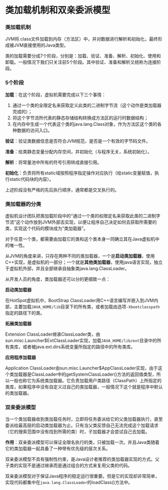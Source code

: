 # 类加载机制和双亲委派模型

### 类加载机制

JVM将.class文件加载到内存（方法区）中，并对数据进行解析和初始化，最终形成被JVM直接使用的Java类型。

类的加载需要分成7个阶段，分别是：加载、验证、准备、解析、初始化、使用和卸载。一般情况下我们只关注前5个阶段。其中验证、准备和解析又统称为连接阶段。

### 5个阶段

**加载**：在这个阶段，虚拟机需要完成以下三个事情：

1. 通过一个类的全限定名来获取定义此类的二进制字节流（这个动作是类加载器完成的）；
2. 将这个字节流所代表的静态存储结构转换成方法区的运行时数据结构；
3. 在内存中生成一个代表这个类的java.lang.Class对象，作为方法区这个类的各种数据的访问入口。

**验证**：验证类数据信息是否符合JVM规范，是否是一个有效的字节码文件。

**准备**：给类静态变量分配内存空间，并初始化（与程序无关，系统初始化）。

**解析**：将常量池中所有的符号引用转成直接引用。

**初始化**：负责将所有static域按照程序指定操作对应执行（给static变量赋值，执行static代码块的内容）。

上述阶段没有严格的先后执行顺序，通常都是交叉执行的。

### 类加载器的分类

虚拟机设计团队把类加载阶段中的“通过一个类的权限定名来获取此类的二进制字节流”这个动作放到JVM外部去实现，以便让程序自己决定如何去获取所需要的类，实现这个代码的模块成为“类加载器”。

对于任意一个类，都需要由加载它的类和这个类本身一同确立其在Java虚拟机中的唯一性。

从JVM的角度来讲，只存在两种不同的类加载器，一个是**启动类加载器**，使用C++实现，是虚拟机的一部分；一个就是**其他类加载器**，使用java语言实现，独立于虚拟机外部，并且全部继承自抽象类java.lang.ClassLoader。

从开发人员的角度，类加载器还可以分的更细致一点：

**启动类加载器**

在HotSpot虚拟机中，BootStrap ClassLoader用C++语言编写并嵌入到JVM内部，主要加载`JAVA_HOME/lib`目录下的所有类，或者加载由选项`-Xbootclasspath`指定的路径下的类。

**拓展类加载器**

Extension ClassLoader继承ClassLoader类，由sun.misc.Launcher$ExtClassLoader实现，加载`JAVA_HOME/lib/ext`目录中的所有类库，或者被java.ext.dirs系统变量所指定的路径中的所有类库。

**应用程序加载器**

Application ClassLoader由sun.misc.Launcher$AppClassLoader实现，由于这个类加载器是ClassLoader中的getSystemClassLoader()方法的返回值类型，所以一般也称它为系统类加载器。它负责加载用户类路径（ClassPath）上所指定的类库，如果程序中没有自定义过自己的类加载器，一般情况下这个就是程序中默认的类加载器。

### 双亲委派模型

当一个类加载器收到类加载任务时，立即将任务委派给它的父类加载器执行，直至委派给最高层的启动类加载器为止。只有当父类反馈自己无法完成这个加载请求（它的搜索范围中没有找到所需的类）时，子加载器才会尝试自己去加载。

**作用**：双亲委派模型可以保证全限名执行的类，只被加载一次。并且Java类随着它的类加载器一起具备了一种带有优先级的层次关系。

双亲委派模型不具有强制性约束，是Java设计者推荐的类加载器实现的方式。父子类的实现不是通过继承而是通过组合的方式来复用父类的代码。

双亲委派模型对于保证Java程序的稳定运行很重要。但是它的实现却非常简单，实现代码都集中在`java.lang.ClassLoader`的loadClass()方法中。
